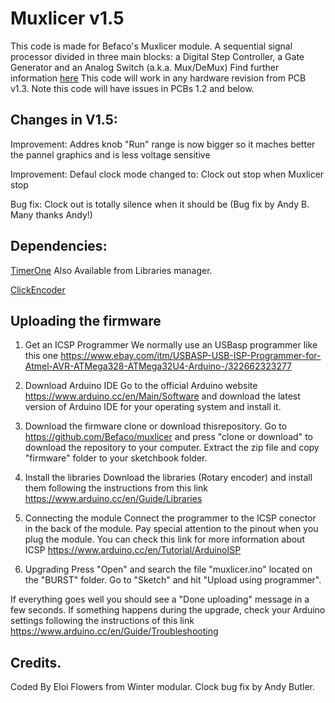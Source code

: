 # Muxlicer v1.5

This code is made for Befaco's Muxlicer module. A sequential signal processor divided in three main blocks: a Digital Step Controller, a Gate Generator and an Analog Switch (a.k.a. Mux/DeMux)
Find further information [here](https://www.befaco.org/muxlicer-2/)
This code will work in any hardware revision from PCB v1.3. Note this code will have issues in PCBs 1.2 and below.

## Changes in V1.5:

Improvement: Addres knob "Run" range is now bigger so it maches better the pannel graphics and is less voltage sensitive

Improvement: Defaul clock mode changed to: Clock out stop when Muxlicer stop 

Bug fix: Clock out is totally silence when it should be (Bug fix by Andy B. Many thanks Andy!)


## Dependencies:

[TimerOne](http://playground.arduino.cc/Code/Timer1) Also Available from Libraries manager.

[ClickEncoder](https://github.com/0xPIT/encoder/)

## Uploading the firmware

1. Get an ICSP Programmer 
We normally use an USBasp programmer like this one https://www.ebay.com/itm/USBASP-USB-ISP-Programmer-for-Atmel-AVR-ATMega328-ATMega32U4-Arduino-/322662323277

2. Download Arduino IDE
Go to the official Arduino website https://www.arduino.cc/en/Main/Software and download the latest version of Arduino IDE for your operating system and install it.

3. Download the firmware 
clone or download thisrepository. Go to https://github.com/Befaco/muxlicer and press "clone or download" to download the repository to your computer. Extract the zip file and copy "firmware" folder to your sketchbook folder. 

4. Install the libraries
Download the libraries  (Rotary encoder) and install them following the instructions from this link https://www.arduino.cc/en/Guide/Libraries

5. Connecting the module
Connect the programmer to the ICSP conector in the back of the module. Pay special attention to the pinout when you plug the module. You can check this link for more information about ICSP https://www.arduino.cc/en/Tutorial/ArduinoISP

6. Upgrading
Press "Open" and search the file "muxlicer.ino" located on the "BURST" folder. Go to "Sketch" and hit "Upload using programmer".

If everything goes well you should see a "Done uploading" message in a few seconds. If something happens during the upgrade, check your Arduino settings following the instructions of this link https://www.arduino.cc/en/Guide/Troubleshooting

## Credits.

Coded By Eloi Flowers from Winter modular.
Clock bug fix by Andy Butler.






